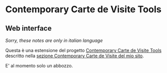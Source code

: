 # Contemporary Carte de Visite Tools
## Web interface

*Sorry, these notes are only in italian language*

Questa è una estensione del progetto [Contemporary Carte de Visite Tools](https://github.com/strawberryfield/Contemporary_CDV)
descritto nella [sezione Contemporary Carte de Visite del mio sito](https://strawberryfield.altervista.org/carte_de_visite).

E' al momento solo un abbozzo.